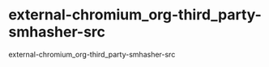 external-chromium_org-third_party-smhasher-src
==============================================

external-chromium_org-third_party-smhasher-src
